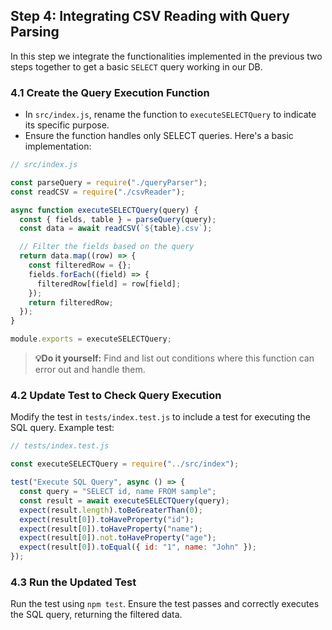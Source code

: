 ## Step 4: Integrating CSV Reading with Query Parsing

In this step we integrate the functionalities implemented in the previous two steps together to get a basic `SELECT` query working in our DB.

### 4.1 Create the Query Execution Function

- In `src/index.js`, rename the function to `executeSELECTQuery` to indicate its specific purpose.
- Ensure the function handles only SELECT queries.
  Here's a basic implementation:

```javascript
// src/index.js

const parseQuery = require("./queryParser");
const readCSV = require("./csvReader");

async function executeSELECTQuery(query) {
  const { fields, table } = parseQuery(query);
  const data = await readCSV(`${table}.csv`);

  // Filter the fields based on the query
  return data.map((row) => {
    const filteredRow = {};
    fields.forEach((field) => {
      filteredRow[field] = row[field];
    });
    return filteredRow;
  });
}

module.exports = executeSELECTQuery;
```

> **💡Do it yourself:** Find and list out conditions where this function can error out and handle them.

### 4.2 Update Test to Check Query Execution

Modify the test in `tests/index.test.js` to include a test for executing the SQL query.
Example test:

```javascript
// tests/index.test.js

const executeSELECTQuery = require("../src/index");

test("Execute SQL Query", async () => {
  const query = "SELECT id, name FROM sample";
  const result = await executeSELECTQuery(query);
  expect(result.length).toBeGreaterThan(0);
  expect(result[0]).toHaveProperty("id");
  expect(result[0]).toHaveProperty("name");
  expect(result[0]).not.toHaveProperty("age");
  expect(result[0]).toEqual({ id: "1", name: "John" });
});
```

### 4.3 Run the Updated Test

Run the test using `npm test`.
Ensure the test passes and correctly executes the SQL query, returning the filtered data.
